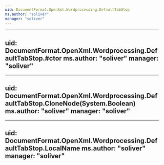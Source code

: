 ```yaml
---
uid: DocumentFormat.OpenXml.Wordprocessing.DefaultTabStop
ms.author: "soliver"
manager: "soliver"
---
```


---
uid: DocumentFormat.OpenXml.Wordprocessing.DefaultTabStop.#ctor
ms.author: "soliver"
manager: "soliver"
---

---
uid: DocumentFormat.OpenXml.Wordprocessing.DefaultTabStop.CloneNode(System.Boolean)
ms.author: "soliver"
manager: "soliver"
---

---
uid: DocumentFormat.OpenXml.Wordprocessing.DefaultTabStop.LocalName
ms.author: "soliver"
manager: "soliver"
---
